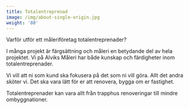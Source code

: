 ```yaml
---
title: Totalentreprenad
image: /img/about-single-origin.jpg
weight: '80'
---
```

Varför utför ett måleriföretag totalentreprenader?

I många projekt är färgsättning och måleri en betydande del av hela projektet. Vi på Alviks Måleri har både kunskap och färdigheter inom totalentreprenader.

Vi vill att ni som kund ska fokusera på det som ni vill göra. Allt det andra sköter vi. Det ska vara lätt för er att renovera, bygga om er fastighet.

Totalentreprenader kan vara allt från trapphus renoveringar till mindre ombyggnationer.
